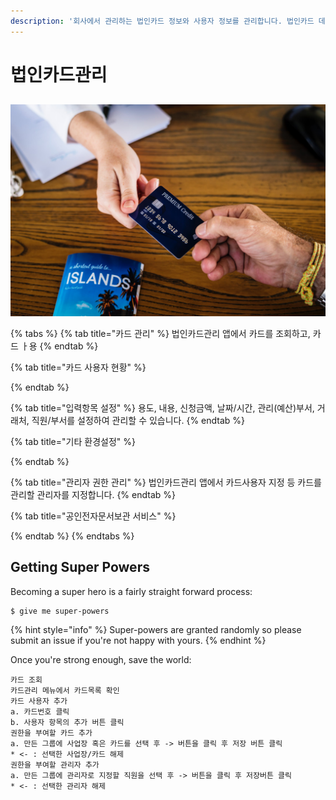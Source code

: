```yaml
---
description: '회사에서 관리하는 법인카드 정보와 사용자 정보를 관리합니다. 법인카드 데이터 신청, 카드 조회, 사용자 지정, 카드 불출 업무를 관리합니다.'
---
```


# 법인카드관리

##  

![](../.gitbook/assets/pexels-photo-1374544.jpg)

{% tabs %}
{% tab title="카드 관리" %}
법인카드관리 앱에서 카드를 조회하고, 카드 ㅏ용
{% endtab %}

{% tab title="카드 사용자 현황" %}

{% endtab %}

{% tab title="입력항목 설정" %}
용도, 내용, 신청금액, 날짜/시간, 관리\(예산\)부서, 거래처, 직원/부서를 설정하여 관리할 수 있습니다.
{% endtab %}

{% tab title="기타 환경설정" %}

{% endtab %}

{% tab title="관리자 권한 관리" %}
법인카드관리 앱에서 카드사용자 지정 등 카드를 관리할 관리자를 지정합니다.
{% endtab %}

{% tab title="공인전자문서보관 서비스" %}

{% endtab %}
{% endtabs %}

## Getting Super Powers

Becoming a super hero is a fairly straight forward process:

```
$ give me super-powers
```

{% hint style="info" %}
 Super-powers are granted randomly so please submit an issue if you're not happy with yours.
{% endhint %}

Once you're strong enough, save the world:

```
카드 조회
카드관리 메뉴에서 카드목록 확인
카드 사용자 추가
a. 카드번호 클릭
b. 사용자 항목의 추가 버튼 클릭
권한을 부여할 카드 추가
a. 만든 그룹에 사업장 혹은 카드를 선택 후 -> 버튼을 클릭 후 저장 버튼 클릭
* <- : 선택한 사업장/카드 해제
권한을 부여할 관리자 추가
a. 만든 그룹에 관리자로 지정할 직원을 선택 후 -> 버튼을 클릭 후 저장버튼 클릭
* <- : 선택한 관리자 해제
```



